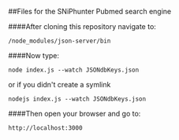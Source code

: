 ##Files for the SNiPhunter Pubmed search engine

####After cloning this repository navigate to:

`/node_modules/json-server/bin`

####Now type:

`node index.js --watch JSONdbKeys.json`

or if you didn't create a symlink

`nodejs index.js --watch JSONdbKeys.json`

####Then open your browser and go to:

`http://localhost:3000`
